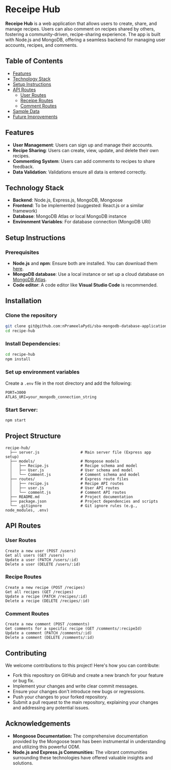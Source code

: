 # Receipe Hub
**Receipe Hub** is a web application that allows users to create, share, and manage recipes. Users can also comment on recipes shared by others, fostering a community-driven, recipe-sharing experience. The app is built with Node.js and MongoDB, offering a seamless backend for managing user accounts, recipes, and comments.

## Table of Contents
- [Features](#features)
- [Technology Stack](#technology-stack)
- [Setup Instructions](#setup-instructions)
- [API Routes](#api-routes)
  - [User Routes](#user-routes)
  - [Receipe Routes](#receipe-routes)
  - [Comment Routes](#comment-routes)
- [Sample Data](#sample-data)
- [Future Improvements](#future-improvements)

## Features
- **User Management**: Users can sign up and manage their accounts.
- **Recipe Sharing**: Users can create, view, update, and delete their own recipes.
- **Commenting System**: Users can add comments to recipes to share feedback.
- **Data Validation**: Validations ensure all data is entered correctly.

## Technology Stack
- **Backend**: Node.js, Express.js, MongoDB, Mongoose
- **Frontend**: To be implemented (suggested: React.js or a similar framework)
- **Database**: MongoDB Atlas or local MongoDB instance
- **Environment Variables**: For database connection (MongoDB URI)

## Setup Instructions

### Prerequisites
- **Node.js** and **npm**: Ensure both are installed. You can download them [here](https://nodejs.org/).
- **MongoDB database**: Use a local instance or set up a cloud database on [MongoDB Atlas](https://www.mongodb.com/cloud/atlas).
- **Code editor**: A code editor like **Visual Studio Code** is recommended.

## Installation

### Clone the repository
```bash
git clone git@github.com:nPrameelaPydi/sba-mongodb-database-application.git
cd recipe-hub 
```
### Install Dependencies:
```bash
cd recipe-hub
npm install
```
### Set up environment variables
Create a `.env` file in the root directory and add the following:

```plaintext
PORT=3000
ATLAS_URI=your_mongodb_connection_string
```
### Start Server:
```bash
npm start
```
## Project Structure
```plaintext
recipe-hub/
  ├── server.js                  # Main server file (Express app setup)
  ├── models/                    # Mongoose models
  │   ├── Recipe.js              # Recipe schema and model
  │   ├── User.js                # User schema and model
  │   └── Comment.js             # Comment schema and model
  ├── routes/                    # Express route files
  │   ├── recipe.js              # Recipe API routes
  │   ├── user.js                # User API routes
  │   └── comment.js             # Comment API routes
  ├── README.md                  # Project documentation
  ├── package.json               # Project dependencies and scripts
  └── .gitignore                 # Git ignore rules (e.g., node_modules, .env)
```
## API Routes
### User Routes
```plaintext
Create a new user (POST /users)
Get all users (GET /users)
Update a user (PATCH /users/:id)
Delete a user (DELETE /users/:id)
```
### Recipe Routes
```plaintext
Create a new recipe (POST /recipes)
Get all recipes (GET /recipes)
Update a recipe (PATCH /recipes/:id)
Delete a recipe (DELETE /recipes/:id)
```
### Comment Routes
```plaintext
Create a new comment (POST /comments)
Get comments for a specific recipe (GET /comments/:recipeId)
Update a comment (PATCH /comments/:id)
Delete a comment (DELETE /comments/:id)
```
## Contributing
We welcome contributions to this project! Here's how you can contribute:
- Fork this repository on GitHub and create a new branch for your feature or bug fix.
- Implement your changes and write clear commit messages.
- Ensure your changes don't introduce new bugs or regressions.
- Push your changes to your forked repository.
- Submit a pull request to the main repository, explaining your changes and addressing any potential issues.

## Acknowledgements
* **Mongoose Documentation:** The comprehensive documentation provided by the Mongoose team has been instrumental in understanding and utilizing this powerful ODM.
* **Node.js and Express.js Communities:** The vibrant communities surrounding these technologies have offered valuable insights and solutions.